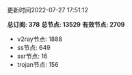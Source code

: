 更新时间2022-07-27 17:51:12

**总订阅: 378**
**总节点: 13529**
**有效节点: 2709**
- v2ray节点: 1888
- ss节点: 649
- ssr节点: 16
- trojan节点: 156
